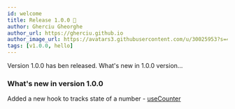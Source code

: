 ```yaml
---
id: welcome
title: Release 1.0.0 🥳
author: Gherciu Gheorghe
author_url: https://gherciu.github.io
author_image_url: https://avatars3.githubusercontent.com/u/30025953?s=400&u=09b14631cb620717a5e2f9b678fd107ec60ed383&v=4
tags: [v1.0.0, hello]
---
```


Version 1.0.0 has ben released. What's new in 1.0.0 version...

### What's new in version 1.0.0

Added a new hook to tracks state of a number - [useCounter](https://gherciu.github.io/react-grapnel/docs/doc-api-use-counter)
